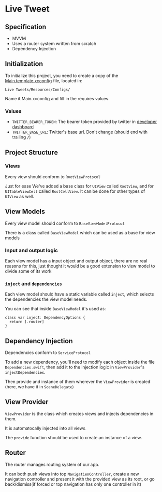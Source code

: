 # Live Tweet

## Specification

- MVVM
- Uses a router system written from scratch
- Dependency Injection

## Initialization

To initialize this project, you need to create a copy of the [Main.template.xcconfig](Live%20Tweets/Resources/Configs/Main.template.xcconfig) file, located in:

`Live Tweets/Resources/Configs/`

Name it Main.xcconfig and fill in the requires values

### Values

- `TWITTER_BEARER_TOKEN`: The bearer token provided by twitter in [developer dashboard](https://developer.twitter.com/en/portal/dashboard)
- `TWITTER_BASE_URL`: Twitter's base url. Don't change (should end with trailing `/`)

## Project Structure

### Views

Every view should conform to `RootViewProtocol`

Just for ease We've added a base class for `UIView` called `RootView`, and for `UITableViewCell` called `RootCellView`. It can be done for other types of `UIView` as well.

## View Models

Every view model should conform to `BaseViewModelProtocol`

There is a class called `BaseViewModel` which can be used as a base for view models

### Input and output logic

Each view model has a input object and output object, there are no real reasons for this, just thought it would be a good extension to view model to divide some of its work

### `inject` and `dependencies`

Each view model should have a static variable called `inject`, which selects the dependencies the view model needs.

You can see that inside `BaseViewModel` it's used as:

```
class var inject: DependencyOptions {
  return [.router]
}
```

## Dependency Injection

Dependencies conform to `ServiceProtocol`

To add a new dependency, you'll need to modify each object inside the file `Dependencies.swift`, then add it to the injection logic in `ViewProvider`'s `injectDependencies`.

Then provide and instance of them wherever the `ViewProvider` is created (here, we have it in `SceneDelegate`)

## View Provider

`ViewProvider` is the class which creates views and injects dependencies in them.

It is automatocally injected into all views.

The `provide` function should be used to create an instance of a view.

## Router

The router manages routing system of our app.

It can both push views into top `NavigationController`, create a new navigation controller and present it with the provided view as its root, or go back/dismiss(if forced or top navigation has only one controller in it)


